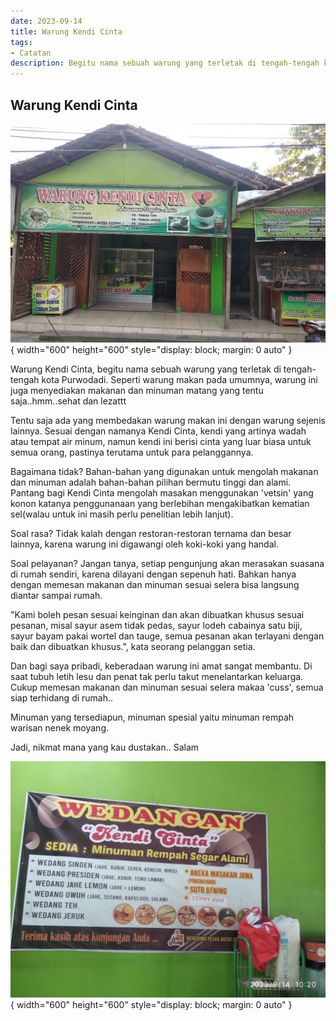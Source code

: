 ```yaml
---
date: 2023-09-14
title: Warung Kendi Cinta
tags:
- Catatan
description: Begitu nama sebuah warung yang terletak di tengah-tengah kota Purwodadi.
---
```

## Warung Kendi Cinta


![image](/public/image6.jpeg){ width="600" height="600" style="display: block; margin: 0 auto" }

Warung Kendi Cinta, begitu nama sebuah warung yang terletak di tengah-tengah kota Purwodadi. Seperti warung makan pada umumnya, warung ini juga menyediakan makanan dan minuman matang yang tentu saja..hmm..sehat dan lezattt

Tentu saja ada yang membedakan warung makan ini dengan warung sejenis lainnya. Sesuai dengan namanya Kendi Cinta, kendi yang artinya wadah atau tempat air minum, namun kendi ini berisi cinta yang luar biasa untuk semua orang, pastinya terutama untuk para pelanggannya.

Bagaimana tidak? Bahan-bahan yang digunakan untuk mengolah makanan dan minuman adalah bahan-bahan pilihan bermutu tinggi dan alami. Pantang bagi Kendi Cinta mengolah masakan menggunakan 'vetsin' yang konon katanya penggunanaan yang berlebihan mengakibatkan kematian sel(walau untuk ini masih perlu penelitian lebih lanjut). 

Soal rasa? Tidak kalah dengan restoran-restoran ternama dan besar lainnya, karena warung ini digawangi oleh koki-koki yang handal. 

Soal pelayanan? Jangan tanya, setiap pengunjung akan merasakan suasana di rumah sendiri, karena dilayani dengan sepenuh hati. Bahkan hanya dengan memesan makanan dan minuman sesuai selera bisa langsung diantar sampai rumah.

"Kami boleh pesan sesuai keinginan  dan akan dibuatkan khusus sesuai pesanan, misal sayur asem tidak pedas, sayur lodeh cabainya satu biji, sayur bayam pakai wortel dan tauge, semua pesanan akan terlayani dengan baik dan dibuatkan khusus.", kata seorang pelanggan setia.

Dan bagi saya pribadi, keberadaan warung ini amat sangat membantu. Di saat tubuh letih lesu dan penat tak perlu takut menelantarkan keluarga.  Cukup memesan makanan dan minuman sesuai selera makaa 'cuss', semua siap terhidang di rumah..

Minuman yang tersediapun, minuman spesial yaitu minuman rempah warisan  nenek moyang.

Jadi, nikmat mana yang kau dustakan.. Salam


![image](/public/image7.jpg){ width="600" height="600" style="display: block; margin: 0 auto" }